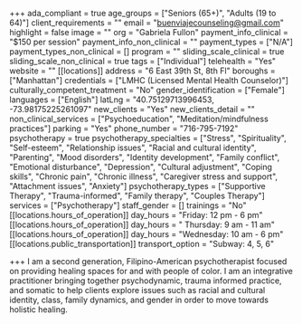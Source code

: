 +++
ada_compliant = true
age_groups = ["Seniors (65+)", "Adults (19 to 64)"]
client_requirements = ""
email = "buenviajecounseling@gmail.com"
highlight = false
image = ""
org = "Gabriela Fullon"
payment_info_clinical = "$150 per session"
payment_info_non_clinical = ""
payment_types = ["N/A"]
payment_types_non_clinical = []
program = ""
sliding_scale_clinical = true
sliding_scale_non_clinical = true
tags = ["Individual"]
telehealth = "Yes"
website = ""
[[locations]]
address = "6 East 39th St, 8th Fl"
boroughs = ["Manhattan"]
credentials = ["LMHC (Licensed Mental Health Counselor)"]
culturally_competent_treatment = "No"
gender_identification = ["Female"]
languages = ["English"]
latLng = "40.75129713996453, -73.98175225261097"
new_clients = "Yes"
new_clients_detail = ""
non_clinical_services = ["Psychoeducation", "Meditation/mindfulness practices"]
parking = "Yes"
phone_number = "716-795-7192"
psychotherapy = true
psychotherapy_specialties = ["Stress", "Spirituality", "Self-esteem", "Relationship issues", "Racial and cultural identity", "Parenting", "Mood disorders", "Identity development", "Family conflict", "Emotional disturbance", "Depression", "Cultural adjustment", "Coping skills", "Chronic pain", "Chronic illness", "Caregiver stress and support", "Attachment issues", "Anxiety"]
psychotherapy_types = ["Supportive Therapy", "Trauma-informed", "Family therapy", "Couples Therapy"]
services = ["Psychotherapy"]
staff_gender = []
trainings = "No"
[[locations.hours_of_operation]]
day_hours = "Friday: 12 pm - 6 pm"
[[locations.hours_of_operation]]
day_hours = " Thursday: 9 am - 11 am"
[[locations.hours_of_operation]]
day_hours = "Wednesday: 10 am - 6 pm"
[[locations.public_transportation]]
transport_option = "Subway: 4, 5, 6"

+++
I am a second generation, Filipino-American psychotherapist focused on providing healing spaces for and with people of color. I am an integrative practitioner bringing together psychodynamic, trauma informed practice, and somatic to help clients explore issues such as racial and cultural identity, class, family dynamics, and gender in order to move towards holistic healing.